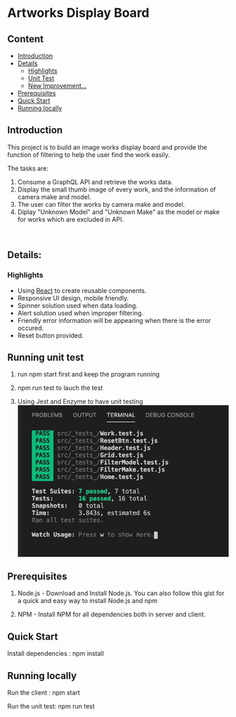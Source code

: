 # Artworks Display Board

## Content

- [Introduction](#introduction)
- [Details](#details)
  - [Highlights](#highlights)
  - [Unit Test](#running-unit-test)
  - [New Improvement...](#new-improvement...)
- [Prerequisites](#prerequisites)
- [Quick Start](#quick-start)
- [Running locally](#running-locally)
  ​

## Introduction

This project is to build an image works display board and provide the function of filtering to help the user find the work easily.

The tasks are:

1. Consume a GraphQL API and retrieve the works data.
2. Display the small thumb image of every work, and the information of camera make and model.
3. The user can filter the works by camera make and model.
4. Diplay "Unknown Model" and "Unknown Make" as the model or make for works which are excluded in API.

​

## Details:

### Highlights

- Using [React](https://reactjs.org/) to create reusable components.
- Responsive UI design, mobile friendly.
- Spinner solution used when data loading.
- Alert solution used when improper filtering.
- Friendly error information will be appearing when there is the error occured.
- Reset button provided.

## Running unit test

1. run npm start first and keep the program running

2. npm run test to lauch the test

3. Using Jest and Enzyme to have unit testing
   ![Test Image 1](test.png)

## Prerequisites

1. Node.js - Download and Install Node.js. You can also follow this gist for a quick and easy way to install Node.js and npm

2. NPM - Install NPM for all dependencies both in server and client.

## Quick Start

Install dependencies :
npm install

## Running locally

Run the client :
npm start

Run the unit test:
npm run test
